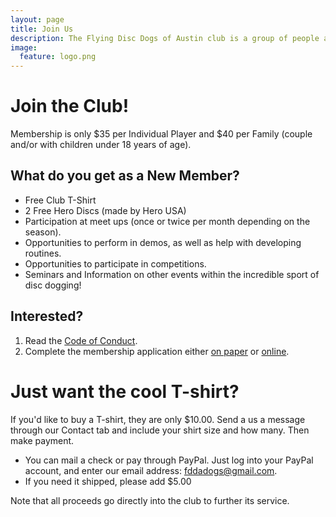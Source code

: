 ```yaml
---
layout: page
title: Join Us
description: The Flying Disc Dogs of Austin club is a group of people and their dogs who meet to play games with flying discs and who compete in disc dog competitions.
image:
  feature: logo.png
---
```


# Join the Club!

Membership is only $35 per Individual Player and $40 per Family (couple and/or with children under 18 years of age).

## What do you get as a New Member?

-   Free Club T-Shirt
-   2 Free Hero Discs (made by Hero USA)
-   Participation at meet ups (once or twice per month depending on the season).
-   Opportunities to perform in demos, as well as help with developing routines.
-   Opportunities to participate in competitions.
-   Seminars and Information on other events within the incredible sport of disc dogging!

## Interested?

1.  Read the [Code of Conduct](https://drive.google.com/file/d/0B8FTfwLVTQ1ramJva3ZqSmNRY0k/view?usp=sharing).
1.  Complete the membership application either [on paper](https://drive.google.com/file/d/0B8FTfwLVTQ1rUnhmbFlJZUFOSkU/view?usp=sharing) or [online](https://drive.google.com/open?id=1Vj7xB2zadOoDrH3kY6PRkI0NyToOVrNltiarEwD8PWU).

# Just want the cool T-shirt?

If you'd like to buy a T-shirt, they are only $10.00. Send a us a message through our Contact tab and include your shirt size and how many. Then make payment.

-   You can mail a check or pay through PayPal. Just log into your PayPal account, and enter our email address: [fddadogs@gmail.com](mailto:fddadogs@gmail.com).
-   If you need it shipped, please add $5.00

Note that all proceeds go directly into the club to further its service.

